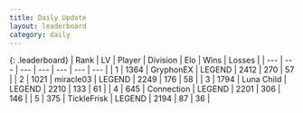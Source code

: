 ```yaml
---
title: Daily Update
layout: leaderboard
category: daily
---
```


{: .leaderboard}
| Rank | LV | Player | Division | Elo | Wins | Losses |
| --- | --- | --- | --- | --- | --- | --- |
| <span data-change="0">1</span> | 1364 | <span title="ID: 315148">GryphonEX</span> | LEGEND | <span data-change="12">2412</span> | <span data-change="6">270</span> | <span data-change="0">57</span> |
| <span data-change="1">2</span> | 1021 | <span title="ID: 416373">miracle03</span> | LEGEND | <span data-change="7">2249</span> | <span data-change="1">176</span> | <span data-change="0">58</span> |
| <span data-change="2">3</span> | 1794 | <span title="ID: 164871">Luna Child</span> | LEGEND | <span data-change="21">2210</span> | <span data-change="8">133</span> | <span data-change="2">61</span> |
| <span data-change="-2">4</span> | 645 | <span title="ID: 539711">Connection</span> | LEGEND | <span data-change="-50">2201</span> | <span data-change="7">306</span> | <span data-change="5">146</span> |
| <span data-change="3">5</span> | 375 | <span title="ID: 512212">TickleFrisk</span> | LEGEND | <span data-change="33">2194</span> | <span data-change="7">87</span> | <span data-change="1">36</span> |